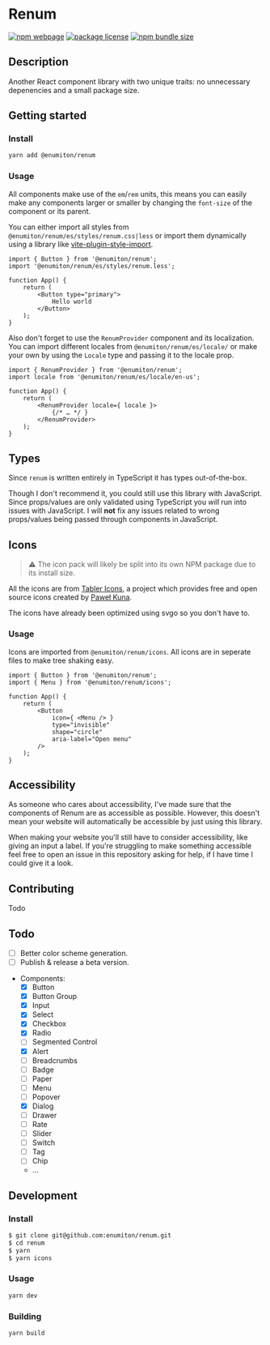 # Renum

[![npm webpage](https://img.shields.io/npm/v/@enumiton/renum?color=0c72cc)](https://www.npmjs.com/package/@enumiton/renum)
[![package license](https://img.shields.io/github/license/enumiton/renum)](https://github.com/enumiton/renum/blob/master/LICENSE)
[![npm bundle size](https://img.shields.io/bundlephobia/min/@enumiton/renum)](https://bundlephobia.com/package/@enumiton/renum)

## Description

Another React component library with two unique traits: no unnecessary depenencies and a small package size.

## Getting started

### Install

```sh
yarn add @enumiton/renum
```

### Usage

All components make use of the `em`/`rem` units, this means you can easily make any components larger or smaller by
changing the `font-size` of the component or its parent.

You can either import all styles from `@enumiton/renum/es/styles/renum.css|less` or import them dynamically using a
library like [vite-plugin-style-import](https://npmjs.com/package/vite-plugin-style-import).

```tsx
import { Button } from '@enumiton/renum';
import '@enumiton/renum/es/styles/renum.less';

function App() {
	return (
		<Button type="primary">
			Hello world
		</Button>
	);
}
```

Also don't forget to use the `RenumProvider` component and its localization. You can import different locales
from `@enumiton/renum/es/locale/` or make your own by using the `Locale` type and passing it to the locale prop.

```tsx
import { RenumProvider } from '@enumiton/renum';
import locale from '@enumiton/renum/es/locale/en-us';

function App() {
	return (
		<RenumProvider locale={ locale }>
			{/* … */ }
		</RenumProvider>
	);
}
```

## Types

Since `renum` is written entirely in TypeScript it has types out-of-the-box.

Though I don't recommend it, you could still use this library with JavaScript. Since props/values are only validated
using TypeScript you *will* run into issues with JavaScript. I will **not** fix any issues related to wrong props/values
being passed through components in JavaScript.

## Icons

> ⚠️ The icon pack will likely be split into its own NPM package due to its install size.

All the icons are from [Tabler Icons](https://github.com/tabler/tabler-icons), a project which provides free and open
source icons created by [Paweł Kuna](https://github.com/codecalm).

The icons have already been optimized using svgo so you don't have to.

### Usage

Icons are imported from `@enumiton/renum/icons`. All icons are in seperate files to make tree shaking easy.

```tsx
import { Button } from '@enumiton/renum';
import { Menu } from '@enumiton/renum/icons';

function App() {
	return (
		<Button
			icon={ <Menu /> }
			type="invisible"
			shape="circle"
			aria-label="Open menu"
		/>
	);
}
```

## Accessibility

As someone who cares about accessibility, I've made sure that the components of Renum are as accessible as possible.
However, this doesn't mean your website will automatically be accessible by just using this library.

When making your website you'll still have to consider accessibility, like giving an input a label. If you're struggling
to make something accessible feel free to open an issue in this repository asking for help, if I have time I could give
it a look.

## Contributing

Todo

## Todo

- [ ] Better color scheme generation.
- [ ] Publish & release a beta version.
- Components:
  - [x] Button
  - [x] Button Group
  - [x] Input
  - [x] Select
  - [x] Checkbox
  - [x] Radio
  - [ ] Segmented Control
  - [x] Alert
  - [ ] Breadcrumbs
  - [ ] Badge
  - [ ] Paper
  - [ ] Menu
  - [ ] Popover
  - [x] Dialog
  - [ ] Drawer
  - [ ] Rate
  - [ ] Slider
  - [ ] Switch
  - [ ] Tag
  - [ ] Chip
  - ...

## Development

### Install

```sh
$ git clone git@github.com:enumiton/renum.git
$ cd renum
$ yarn
$ yarn icons
```

### Usage

```sh
yarn dev
```

### Building

```sh
yarn build
```

